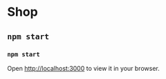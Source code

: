 
# Shop

## `npm start`


### `npm start`

Open [http://localhost:3000](http://localhost:3000) to view it in your browser.
